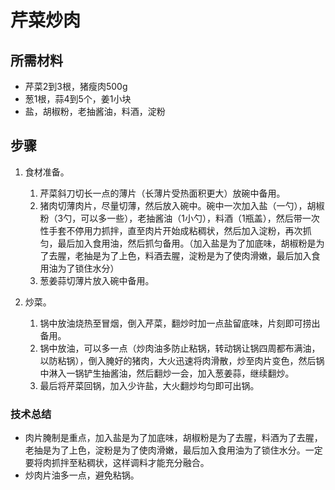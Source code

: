 # 芹菜炒肉

## 所需材料

* 芹菜2到3根，猪瘦肉500g
* 葱1根，蒜4到5个，姜1小块
* 盐，胡椒粉，老抽酱油，料酒，淀粉

## 步骤

1. 食材准备。
    1. 芹菜斜刀切长一点的薄片（长薄片受热面积更大）放碗中备用。
    1. 猪肉切薄肉片，尽量切薄，然后放入碗中。碗中一次加入盐（一勺），胡椒粉（3勺，可以多一些），老抽酱油（1小勺），料酒（1瓶盖），然后带一次性手套不停用力抓拌，直至肉片开始成粘稠状，然后加入淀粉，再次抓匀，最后加入食用油，然后抓匀备用。（加入盐是为了加底味，胡椒粉是为了去腥，老抽是为了上色，料酒去腥，淀粉是为了使肉滑嫩，最后加入食用油为了锁住水分）
    1. 葱姜蒜切薄片放入碗中备用。

2. 炒菜。
    1. 锅中放油烧热至冒烟，倒入芹菜，翻炒时加一点盐留底味，片刻即可捞出备用。
    2. 锅中放油，可以多一点（炒肉油多防止粘锅，转动锅让锅四周都布满油，以防粘锅），倒入腌好的猪肉，大火迅速将肉滑散，炒至肉片变色，然后锅中淋入一锅铲生抽酱油，然后翻炒一会，加入葱姜蒜，继续翻炒。
    3. 最后将芹菜回锅，加入少许盐，大火翻炒均匀即可出锅。

### 技术总结

* 肉片腌制是重点，加入盐是为了加底味，胡椒粉是为了去腥，料酒为了去腥，老抽是为了上色，淀粉是为了使肉滑嫩，最后加入食用油为了锁住水分。一定要将肉抓拌至粘稠状，这样调料才能充分融合。
* 炒肉片油多一点，避免粘锅。
